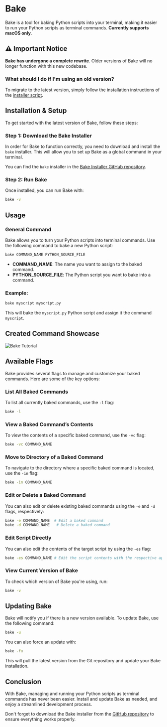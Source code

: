 # Bake

Bake is a tool for baking Python scripts into your terminal, making it easier to run your Python scripts as terminal commands. **Currently supports macOS only**.


## ⚠️ Important Notice

**Bake has undergone a complete rewrite**. Older versions of Bake will no longer function with this new codebase.

### What should I do if I'm using an old version?

To migrate to the latest version, simply follow the installation instructions of the [installer script](#installation--setup).


## Installation & Setup

To get started with the latest version of Bake, follow these steps:

### Step 1: Download the Bake Installer

In order for Bake to function correctly, you need to download and install the `bake` installer. This will allow you to set up Bake as a global command in your terminal.

You can find the `bake` installer in the [Bake Installer GitHub repository](https://github.com/Izaan17/BakeInstaller).

### Step 2: Run Bake

Once installed, you can run Bake with:

```zsh
bake -v
```


## Usage

### General Command

Bake allows you to turn your Python scripts into terminal commands. Use the following command to bake a new Python script:

```zsh
bake COMMAND_NAME PYTHON_SOURCE_FILE
```

- **COMMAND_NAME**: The name you want to assign to the baked command.
- **PYTHON_SOURCE_FILE**: The Python script you want to bake into a command.

### Example:

```zsh
bake myscript myscript.py
```

This will bake the `myscript.py` Python script and assign it the command `myscript`.


## Created Command Showcase

![Bake Tutorial](https://imgur.com/T57lKb8.gif)


## Available Flags

Bake provides several flags to manage and customize your baked commands. Here are some of the key options:

### List All Baked Commands

To list all currently baked commands, use the `-l` flag:

```zsh
bake -l
```

### View a Baked Command’s Contents

To view the contents of a specific baked command, use the `-vc` flag:

```zsh
bake -vc COMMAND_NAME
```

### Move to Directory of a Baked Command

To navigate to the directory where a specific baked command is located, use the `-in` flag:

```zsh
bake -in COMMAND_NAME
```

### Edit or Delete a Baked Command

You can also edit or delete existing baked commands using the `-e` and `-d` flags, respectively:

```zsh
bake -e COMMAND_NAME  # Edit a baked command
bake -d COMMAND_NAME   # Delete a baked command
```

### Edit Script Directly

You can also edit the contents of the target script by using the `-es` flag:
```zsh
bake -es COMMAND_NAME # Edit the script contents with the respective application
```

### View Current Version of Bake

To check which version of Bake you're using, run:

```zsh
bake -v
```


## Updating Bake

Bake will notify you if there is a new version available. To update Bake, use the following command:

```zsh
bake -u
```

You can also force an update with:

```zsh
bake -fu
```

This will pull the latest version from the Git repository and update your Bake installation.


## Conclusion

With Bake, managing and running your Python scripts as terminal commands has never been easier. Install and update Bake as needed, and enjoy a streamlined development process.

Don't forget to download the Bake installer from the [GitHub repository](https://github.com/Izaan17/BakeInstaller) to ensure everything works properly.